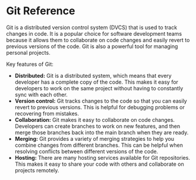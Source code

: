 # Git Reference
Git is a distributed version control system (DVCS) that is used to track changes in code. It is a popular choice for software development teams because it allows them to collaborate on code changes and easily revert to previous versions of the code. Git is also a powerful tool for managing personal projects.

Key features of Git:

* **Distributed:** Git is a distributed system, which means that every developer has a complete copy of the code. This makes it easy for developers to work on the same project without having to constantly sync with each other.
* **Version control:** Git tracks changes to the code so that you can easily revert to previous versions. This is helpful for debugging problems or recovering from mistakes.
* **Collaboration:** Git makes it easy to collaborate on code changes. Developers can create branches to work on new features, and then merge those branches back into the main branch when they are ready.
* **Merging:** Git provides a variety of merging strategies to help you combine changes from different branches. This can be helpful when resolving conflicts between different versions of the code.
* **Hosting:** There are many hosting services available for Git repositories. This makes it easy to share your code with others and collaborate on projects remotely.

